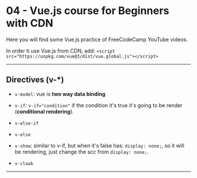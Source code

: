 # 04 - Vue.js course for Beginners with CDN

Here you will find some Vue.js practice of FreeCodeCamp YouTube videos.

In order ti use Vue.js from CDN, add: `<script src="https://unpkg.com/vue@3/dist/vue.global.js"></script>`

---

## Directives (v-*)

- `v-model`: vue is **two way data binding**

- `v-if`: `v-if="condition"` if the condition it's true it's going to be render (**conditional rendering**).

- `v-else-if`

- `v-else`

- `v-show`: similar to v-if, but when it's false has: `display: none;`, so it will be rendering, just change the scc from `display: none;`.


- `v-cloak`

---